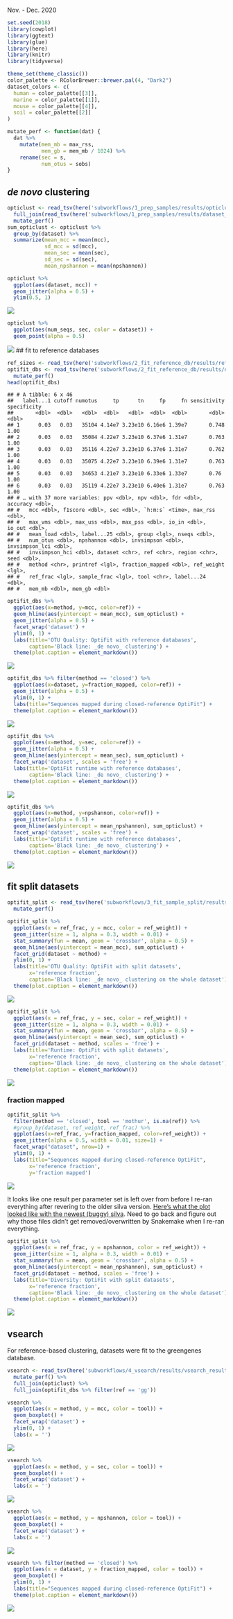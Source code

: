 Nov. - Dec. 2020

``` r
set.seed(2018)
library(cowplot)
library(ggtext)
library(glue)
library(here)
library(knitr)
library(tidyverse)

theme_set(theme_classic())
color_palette <- RColorBrewer::brewer.pal(4, "Dark2")
dataset_colors <- c(
  human = color_palette[[3]],
  marine = color_palette[[1]],
  mouse = color_palette[[4]],
  soil = color_palette[[2]]
)

mutate_perf <- function(dat) {
  dat %>% 
    mutate(mem_mb = max_rss,
           mem_gb = mem_mb / 1024) %>% 
    rename(sec = s,
           num_otus = sobs)
}
```

## *de novo* clustering

``` r
opticlust <- read_tsv(here('subworkflows/1_prep_samples/results/opticlust_results.tsv')) %>% 
  full_join(read_tsv(here('subworkflows/1_prep_samples/results/dataset_sizes.tsv'))) %>% 
  mutate_perf()
sum_opticlust <- opticlust %>% 
  group_by(dataset) %>% 
  summarize(mean_mcc = mean(mcc),
            sd_mcc = sd(mcc),
            mean_sec = mean(sec),
            sd_sec = sd(sec),
            mean_npshannon = mean(npshannon))
```

``` r
opticlust %>% 
  ggplot(aes(dataset, mcc)) +
  geom_jitter(alpha = 0.5) +
  ylim(0.5, 1)
```

![](figures/mcc_opticlust-1.png)<!-- -->

``` r
opticlust %>% 
  ggplot(aes(num_seqs, sec, color = dataset)) +
  geom_point(alpha = 0.5)
```

![](figures/runtime_opticlust-1.png)<!-- --> \#\# fit to reference
databases

``` r
ref_sizes <- read_tsv(here('subworkflows/2_fit_reference_db/results/ref_sizes.tsv'))
optifit_dbs <- read_tsv(here('subworkflows/2_fit_reference_db/results/optifit_dbs_results.tsv')) %>% 
  mutate_perf()
head(optifit_dbs)
```

    ## # A tibble: 6 x 46
    ##   label...1 cutoff numotus     tp      tn     fp     fn sensitivity specificity
    ##       <dbl>  <dbl>   <dbl>  <dbl>   <dbl>  <dbl>  <dbl>       <dbl>       <dbl>
    ## 1      0.03   0.03   35104 4.14e7 3.23e10 6.16e6 1.39e7       0.748        1.00
    ## 2      0.03   0.03   35084 4.22e7 3.23e10 6.37e6 1.31e7       0.763        1.00
    ## 3      0.03   0.03   35116 4.22e7 3.23e10 6.37e6 1.31e7       0.762        1.00
    ## 4      0.03   0.03   35075 4.22e7 3.23e10 6.39e6 1.31e7       0.763        1.00
    ## 5      0.03   0.03   34653 4.21e7 3.23e10 6.33e6 1.33e7       0.76         1.00
    ## 6      0.03   0.03   35119 4.22e7 3.23e10 6.40e6 1.31e7       0.763        1.00
    ## # … with 37 more variables: ppv <dbl>, npv <dbl>, fdr <dbl>, accuracy <dbl>,
    ## #   mcc <dbl>, f1score <dbl>, sec <dbl>, `h:m:s` <time>, max_rss <dbl>,
    ## #   max_vms <dbl>, max_uss <dbl>, max_pss <dbl>, io_in <dbl>, io_out <dbl>,
    ## #   mean_load <dbl>, label...25 <dbl>, group <lgl>, nseqs <dbl>,
    ## #   num_otus <dbl>, npshannon <dbl>, invsimpson <dbl>, invsimpson_lci <dbl>,
    ## #   invsimpson_hci <dbl>, dataset <chr>, ref <chr>, region <chr>, seed <dbl>,
    ## #   method <chr>, printref <lgl>, fraction_mapped <dbl>, ref_weight <lgl>,
    ## #   ref_frac <lgl>, sample_frac <lgl>, tool <chr>, label...24 <dbl>,
    ## #   mem_mb <dbl>, mem_gb <dbl>

``` r
optifit_dbs %>% 
  ggplot(aes(x=method, y=mcc, color=ref)) +
  geom_hline(aes(yintercept = mean_mcc), sum_opticlust) +
  geom_jitter(alpha = 0.5) + 
  facet_wrap('dataset') +
  ylim(0, 1) +
  labs(title='OTU Quality: OptiFit with reference databases',
       caption='Black line: _de novo_ clustering') +
  theme(plot.caption = element_markdown())
```

![](figures/mcc_fit-db-1.png)<!-- -->

``` r
optifit_dbs %>% filter(method == 'closed') %>% 
  ggplot(aes(x=dataset, y=fraction_mapped, color=ref)) +
  geom_jitter(alpha = 0.5) + 
  ylim(0, 1) +
  labs(title="Sequences mapped during closed-reference OptiFit") +
  theme(plot.caption = element_markdown())
```

![](figures/fraction-mapped_fit-db-1.png)<!-- -->

``` r
optifit_dbs %>% 
  ggplot(aes(x=method, y=sec, color=ref)) +
  geom_jitter(alpha = 0.5) +
  geom_hline(aes(yintercept = mean_sec), sum_opticlust) +
  facet_wrap('dataset', scales = 'free') +
  labs(title='OptiFit runtime with reference databases',
       caption='Black line: _de novo_ clustering') +
  theme(plot.caption = element_markdown())
```

![](figures/runtime_fit-db-1.png)<!-- -->

``` r
optifit_dbs %>% 
  ggplot(aes(x=method, y=npshannon, color=ref)) +
  geom_jitter(alpha = 0.5) +
  geom_hline(aes(yintercept = mean_npshannon), sum_opticlust) +
  facet_wrap('dataset', scales = 'free') +
  labs(title='OptiFit runtime with reference databases',
       caption='Black line: _de novo_ clustering') +
  theme(plot.caption = element_markdown())
```

![](figures/diversity_fit-db-1.png)<!-- -->

## fit split datasets

``` r
optifit_split <- read_tsv(here('subworkflows/3_fit_sample_split/results/optifit_split_results.tsv')) %>% 
  mutate_perf()
```

``` r
optifit_split %>% 
  ggplot(aes(x = ref_frac, y = mcc, color = ref_weight)) +
  geom_jitter(size = 1, alpha = 0.3, width = 0.01) +
  stat_summary(fun = mean, geom = 'crossbar', alpha = 0.5) +
  geom_hline(aes(yintercept = mean_mcc), sum_opticlust) +
  facet_grid(dataset ~ method) +
  ylim(0, 1) +
  labs(title='OTU Quality: OptiFit with split datasets',
       x='reference fraction',
       caption='Black line: _de novo_ clustering on the whole dataset') +
  theme(plot.caption = element_markdown())
```

![](figures/mcc_fit-split-1.png)<!-- -->

``` r
optifit_split %>% 
  ggplot(aes(x = ref_frac, y = sec, color = ref_weight)) +
  geom_jitter(size = 1, alpha = 0.3, width = 0.01) +
  stat_summary(fun = mean, geom = 'crossbar', alpha = 0.5) +
  geom_hline(aes(yintercept = mean_sec), sum_opticlust) +
  facet_grid(dataset ~ method, scales = 'free') +
  labs(title='Runtime: OptiFit with split datasets',
       x='reference fraction',
       caption='Black line: _de novo_ clustering on the whole dataset') +
  theme(plot.caption = element_markdown())
```

![](figures/runtime_fit-split-1.png)<!-- -->

### fraction mapped

``` r
optifit_split %>% 
  filter(method == 'closed', tool == 'mothur', is.na(ref)) %>% 
  #group_by(dataset, ref_weight, ref_frac) %>% 
  ggplot(aes(x=ref_frac, y=fraction_mapped, color=ref_weight)) +
  geom_jitter(alpha = 0.5, width = 0.01, size=1) +
  facet_wrap("dataset", nrow=1) +
  ylim(0, 1) +
  labs(title="Sequences mapped during closed-reference OptiFit",
       x='reference fraction',
       y='fraction mapped')
```

![](figures/fraction-mapped_fit-split-1.png)<!-- -->

It looks like one result per parameter set is left over from before I
re-ran everything after revering to the older silva version. [Here’s
what the plot looked like with the newest (buggy)
silva](https://github.com/SchlossLab/OptiFitAnalysis/blob/master/exploratory/2020-05/sub3_fit_all-seqs.md#fraction-of-sequences-that-map-to-the-reference).
Need to go back and figure out why those files didn’t get
removed/overwritten by Snakemake when I re-ran everything.

``` r
optifit_split %>% 
  ggplot(aes(x = ref_frac, y = npshannon, color = ref_weight)) +
  geom_jitter(size = 1, alpha = 0.3, width = 0.01) +
  stat_summary(fun = mean, geom = 'crossbar', alpha = 0.5) +
  geom_hline(aes(yintercept = mean_npshannon), sum_opticlust) +
  facet_grid(dataset ~ method, scales = 'free') +
  labs(title='Diversity: OptiFit with split datasets',
       x='reference fraction',
       caption='Black line: _de novo_ clustering on the whole dataset') +
  theme(plot.caption = element_markdown())
```

![](figures/diversity_fit-split-1.png)<!-- -->

## vsearch

For reference-based clustering, datasets were fit to the greengenes
database.

``` r
vsearch <- read_tsv(here('subworkflows/4_vsearch/results/vsearch_results.tsv')) %>% 
  mutate_perf() %>% 
  full_join(opticlust) %>% 
  full_join(optifit_dbs %>% filter(ref == 'gg'))
```

``` r
vsearch %>% 
  ggplot(aes(x = method, y = mcc, color = tool)) +
  geom_boxplot() +
  facet_wrap('dataset') +
  ylim(0, 1) + 
  labs(x = '')
```

![](figures/mcc_vsearch-1.png)<!-- -->

``` r
vsearch %>% 
  ggplot(aes(x = method, y = sec, color = tool)) +
  geom_boxplot() +
  facet_wrap('dataset') +
  labs(x = '')
```

![](figures/sec_vsearch-1.png)<!-- -->

``` r
vsearch %>% 
  ggplot(aes(x = method, y = npshannon, color = tool)) +
  geom_boxplot() +
  facet_wrap('dataset') +
  labs(x = '')
```

![](figures/diversity_vsearch-1.png)<!-- -->

``` r
vsearch %>% filter(method == 'closed') %>% 
  ggplot(aes(x = dataset, y = fraction_mapped, color = tool)) +
  geom_boxplot() + 
  ylim(0, 1) +
  labs(title="Sequences mapped during closed-reference OptiFit") +
  theme(plot.caption = element_markdown())
```

![](figures/fraction-mapped_vsearch-1.png)<!-- -->
